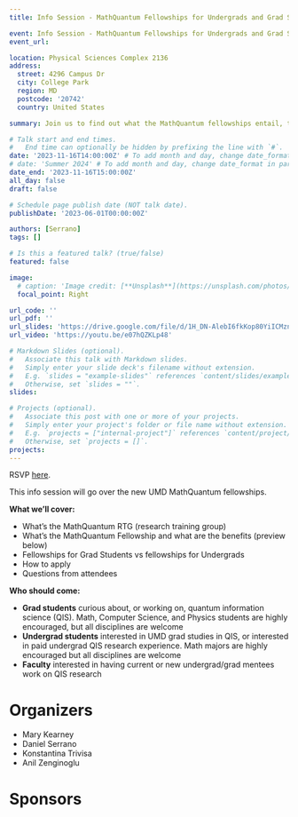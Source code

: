 ```yaml
---
title: Info Session - MathQuantum Fellowships for Undergrads and Grad Students

event: Info Session - MathQuantum Fellowships for Undergrads and Grad Students
event_url: 

location: Physical Sciences Complex 2136
address:
  street: 4296 Campus Dr
  city: College Park
  region: MD
  postcode: '20742'
  country: United States

summary: Join us to find out what the MathQuantum fellowships entail, their benefits, requirements, and application process.

# Talk start and end times.
#   End time can optionally be hidden by prefixing the line with `#`.
date: '2023-11-16T14:00:00Z' # To add month and day, change date_format in params.yaml
# date: 'Summer 2024' # To add month and day, change date_format in params.yaml
date_end: '2023-11-16T15:00:00Z'
all_day: false
draft: false

# Schedule page publish date (NOT talk date).
publishDate: '2023-06-01T00:00:00Z'

authors: [Serrano]
tags: []

# Is this a featured talk? (true/false)
featured: false

image:
  # caption: 'Image credit: [**Unsplash**](https://unsplash.com/photos/bzdhc5b3Bxs)'
  focal_point: Right

url_code: ''
url_pdf: ''
url_slides: 'https://drive.google.com/file/d/1H_DN-AlebI6fkKop80YiICMznCrYyNYv/view?usp=share_link'
url_video: 'https://youtu.be/e07hQZKLp48'

# Markdown Slides (optional).
#   Associate this talk with Markdown slides.
#   Simply enter your slide deck's filename without extension.
#   E.g. `slides = "example-slides"` references `content/slides/example-slides.md`.
#   Otherwise, set `slides = ""`.
slides:

# Projects (optional).
#   Associate this post with one or more of your projects.
#   Simply enter your project's folder or file name without extension.
#   E.g. `projects = ["internal-project"]` references `content/project/deep-learning/index.md`.
#   Otherwise, set `projects = []`.
projects:
---
```


RSVP [here](https://forms.gle/jYUa1v1NPN5VPyQs5).

This info session will go over the new UMD MathQuantum fellowships.

**What we’ll cover:**
- What’s the MathQuantum RTG (research training group)
- What’s the MathQuantum Fellowship and what are the benefits (preview below)
- Fellowships for Grad Students vs fellowships for Undergrads
- How to apply
- Questions from attendees

**Who should come:**
- **Grad students** curious about, or working on, quantum information science (QIS). Math, Computer Science, and Physics students are highly encouraged, but all disciplines are welcome
- **Undergrad students** interested in UMD grad studies in QIS, or interested in paid undergrad QIS research experience. Math majors are highly encouraged but all disciplines are welcome
- **Faculty** interested in having current or new undergrad/grad mentees work on QIS research

# Organizers

- Mary Kearney
- Daniel Serrano
- Konstantina Trivisa
- Anil Zenginoglu

# Sponsors
